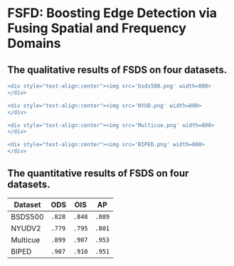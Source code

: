 # FSFD: Boosting Edge Detection via Fusing Spatial and Frequency Domains


<h2> The qualitative results of FSDS on four datasets. </h2>

```diff
<div style="text-align:center"><img src='bsds500.png' width=800>
</div>
```

```diff
<div style="text-align:center"><img src='NYUD.png' width=800>
</div>
```

```diff
<div style="text-align:center"><img src='Multicue.png' width=800>
</div>
```

```diff
<div style="text-align:center"><img src='BIPED.png' width=800>
</div>
```

<h2> 
The quantitative results of FSDS on four datasets.
</h2>

<center>

| Dataset  | ODS      | OIS      | AP       |
| -------- | -------- | -------- | -------- |
| BSDS500  | `.828` | `.848` | `.889` |
| NYUDV2   | `.779` | `.795` | `.801` |
| Multicue | `.899` | `.907` | `.953` |
| BIPED    | `.907` | `.910` | `.951` |
